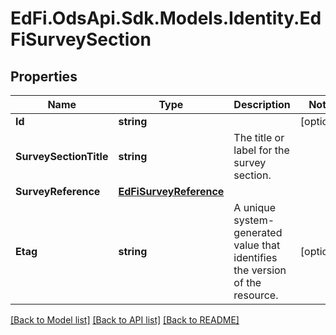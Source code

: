 # EdFi.OdsApi.Sdk.Models.Identity.EdFiSurveySection
## Properties

Name | Type | Description | Notes
------------ | ------------- | ------------- | -------------
**Id** | **string** |  | [optional] 
**SurveySectionTitle** | **string** | The title or label for the survey section. | 
**SurveyReference** | [**EdFiSurveyReference**](EdFiSurveyReference.md) |  | 
**Etag** | **string** | A unique system-generated value that identifies the version of the resource. | [optional] 

[[Back to Model list]](../README.md#documentation-for-models) [[Back to API list]](../README.md#documentation-for-api-endpoints) [[Back to README]](../README.md)

